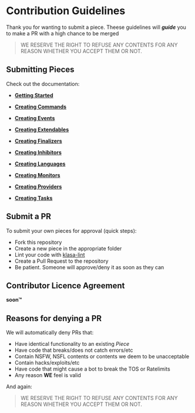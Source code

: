 # Contribution Guidelines
Thank you for wanting to submit a piece. Theese guidelines will ***guide*** you to make a PR with a high chance to be merged

> WE RESERVE THE RIGHT TO REFUSE ANY CONTENTS FOR ANY REASON WHETHER YOU ACCEPT THEM OR NOT.

## Submitting Pieces

Check out the documentation:

- **[Getting Started](https://klasa.js.org/#/docs/main/master/Getting%20Started/GettingStarted)**

- **[Creating Commands](https://klasa.js.org/#/docs/main/master/Piece%20Basics/CreatingCommands)**
- **[Creating Events](https://klasa.js.org/#/docs/main/master/Piece%20Basics/CreatingEvents)**
- **[Creating Extendables](https://klasa.js.org/#/docs/main/master/Piece%20Basics/CreatingExtendables)**
- **[Creating Finalizers](https://klasa.js.org/#/docs/main/master/Piece%20Basics/CreatingFinalizers)**
- **[Creating Inhibitors](https://klasa.js.org/#/docs/main/master/Piece%20Basics/CreatingInhibitors)**
- **[Creating Languages](https://klasa.js.org/#/docs/main/master/Piece%20Basics/CreatingLanguages)**
- **[Creating Monitors](https://klasa.js.org/#/docs/main/master/Piece%20Basics/CreatingMonitors)**
- **[Creating Providers](https://klasa.js.org/#/docs/main/master/Piece%20Basics/CreatingProviders)**
- **[Creating Tasks](https://klasa.js.org/#/docs/main/master/Piece%20Basics/CreatingTasks)**

## Submit a PR

To submit your own pieces for approval (quick steps):

- Fork this repository
- Create a new piece in the appropriate folder
- Lint your code with [klasa-lint](https://github.com/dirigeants/klasa-lint)
- Create a Pull Request to the repository
- Be patient. Someone will approve/deny it as soon as they can

## Contributor Licence Agreement

**soon:tm:**

## Reasons for denying a PR

We will automatically deny PRs that:

- Have identical functionality to an existing *Piece*
- Have code that breaks/does not catch errors/etc
- Contain NSFW, NSFL contents or contents we deem to be unacceptable
- Contain hacks/exploits/etc
- Have code that might cause a bot to break the TOS or Ratelimits
- Any reason **WE** feel is valid

And again:
> WE RESERVE THE RIGHT TO REFUSE ANY CONTENTS FOR ANY REASON WHETHER YOU ACCEPT THEM OR NOT.
